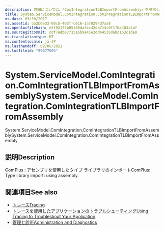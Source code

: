 ```yaml
---
description: 詳細については、「ComIntegrationTLBImportFromAssembly」を参照してください。
title: System.ServiceModel.ComIntegration.ComIntegrationTLBImportFromAssembly
ms.date: 03/30/2017
ms.assetid: bb2b6e33-00cb-403f-b616-1a70294d7aa8
ms.openlocfilehash: e5f92173b05365dafec42da714c0f1fbe403a4af
ms.sourcegitcommit: ddf7edb67715a5b9a45e3dd44536dabc153c1de0
ms.translationtype: MT
ms.contentlocale: ja-JP
ms.lasthandoff: 02/06/2021
ms.locfileid: "99677003"
---
```

# <a name="systemservicemodelcomintegrationcomintegrationtlbimportfromassembly"></a><span data-ttu-id="8d40a-103">System.ServiceModel.ComIntegration.ComIntegrationTLBImportFromAssembly</span><span class="sxs-lookup"><span data-stu-id="8d40a-103">System.ServiceModel.ComIntegration.ComIntegrationTLBImportFromAssembly</span></span>

<span data-ttu-id="8d40a-104">System.ServiceModel.ComIntegration.ComIntegrationTLBImportFromAssembly</span><span class="sxs-lookup"><span data-stu-id="8d40a-104">System.ServiceModel.ComIntegration.ComIntegrationTLBImportFromAssembly</span></span>  
  
## <a name="description"></a><span data-ttu-id="8d40a-105">説明</span><span class="sxs-lookup"><span data-stu-id="8d40a-105">Description</span></span>  

 <span data-ttu-id="8d40a-106">ComPlus : アセンブリを使用したタイプ ライブラリのインポート</span><span class="sxs-lookup"><span data-stu-id="8d40a-106">ComPlus: Type library import: using assembly.</span></span>  
  
## <a name="see-also"></a><span data-ttu-id="8d40a-107">関連項目</span><span class="sxs-lookup"><span data-stu-id="8d40a-107">See also</span></span>

- [<span data-ttu-id="8d40a-108">トレース</span><span class="sxs-lookup"><span data-stu-id="8d40a-108">Tracing</span></span>](index.md)
- [<span data-ttu-id="8d40a-109">トレースを使用したアプリケーションのトラブルシューティング</span><span class="sxs-lookup"><span data-stu-id="8d40a-109">Using Tracing to Troubleshoot Your Application</span></span>](using-tracing-to-troubleshoot-your-application.md)
- [<span data-ttu-id="8d40a-110">管理と診断</span><span class="sxs-lookup"><span data-stu-id="8d40a-110">Administration and Diagnostics</span></span>](../index.md)
